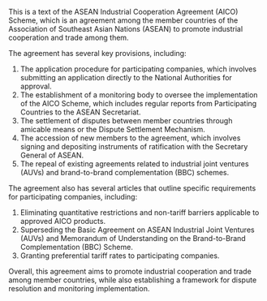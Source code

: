 This is a text of the ASEAN Industrial Cooperation Agreement (AICO) Scheme, which is an agreement among the member countries of the Association of Southeast Asian Nations (ASEAN) to promote industrial cooperation and trade among them.

The agreement has several key provisions, including:

1. The application procedure for participating companies, which involves submitting an application directly to the National Authorities for approval.
2. The establishment of a monitoring body to oversee the implementation of the AICO Scheme, which includes regular reports from Participating Countries to the ASEAN Secretariat.
3. The settlement of disputes between member countries through amicable means or the Dispute Settlement Mechanism.
4. The accession of new members to the agreement, which involves signing and depositing instruments of ratification with the Secretary General of ASEAN.
5. The repeal of existing agreements related to industrial joint ventures (AUVs) and brand-to-brand complementation (BBC) schemes.

The agreement also has several articles that outline specific requirements for participating companies, including:

1. Eliminating quantitative restrictions and non-tariff barriers applicable to approved AICO products.
2. Superseding the Basic Agreement on ASEAN Industrial Joint Ventures (AUVs) and Memorandum of Understanding on the Brand-to-Brand Complementation (BBC) Scheme.
3. Granting preferential tariff rates to participating companies.

Overall, this agreement aims to promote industrial cooperation and trade among member countries, while also establishing a framework for dispute resolution and monitoring implementation.